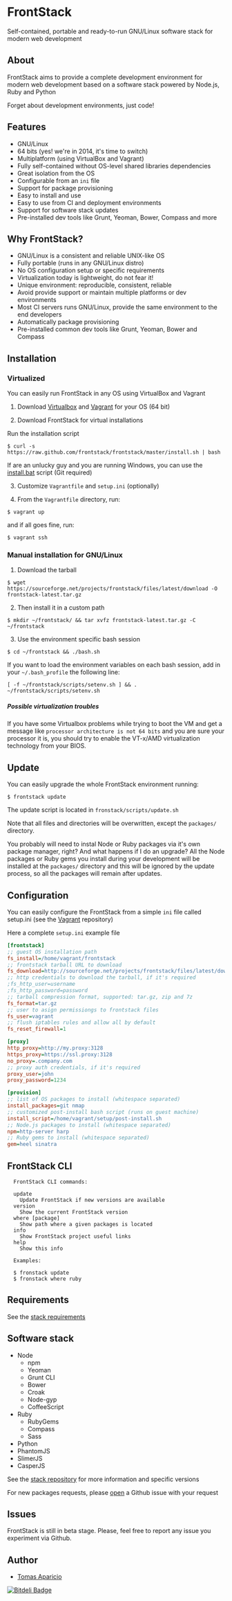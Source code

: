 # FrontStack

Self-contained, portable and ready-to-run GNU/Linux software stack for modern web development

## About

FrontStack aims to provide a complete development environment for 
modern web development based on a software stack powered by Node.js, Ruby and Python

Forget about development environments, just code!

## Features

- GNU/Linux
- 64 bits (yes! we're in 2014, it's time to switch)
- Multiplatform (using VirtualBox and Vagrant)
- Fully self-contained without OS-level shared libraries dependencies
- Great isolation from the OS
- Configurable from an `ini` file
- Support for package provisioning
- Easy to install and use
- Easy to use from CI and deployment environments
- Support for software stack updates
- Pre-installed dev tools like Grunt, Yeoman, Bower, Compass and more

## Why FrontStack?

- GNU/Linux is a consistent and reliable UNIX-like OS
- Fully portable (runs in any GNU/Linux distro)
- No OS configuration setup or specific requirements
- Virtualization today is lightweight, do not fear it!
- Unique environment: reproducible, consistent, reliable
- Avoid provide support or maintain multiple platforms or dev environments
- Most CI servers runs GNU/Linux, provide the same environment to the end developers
- Automatically package provisioning
- Pre-installed common dev tools like Grunt, Yeoman, Bower and Compass

## Installation
        
### Virtualized 

You can easily run FrontStack in any OS using VirtualBox and Vagrant

1. Download [Virtualbox](https://www.virtualbox.org/wiki/Downloads) and [Vagrant](http://downloads.vagrantup.com/) for your OS (64 bit)

2. Download FrontStack for virtual installations

  Run the installation script
  ```
  $ curl -s https://raw.github.com/frontstack/frontstack/master/install.sh | bash
  ```

  If are an unlucky guy and you are running Windows, you can use the [install.bat][1] script (Git required)

3. Customize `Vagrantfile` and `setup.ini` (optionally)

4. From the `Vagrantfile` directory, run: 
  
  ```
  $ vagrant up 
  ```

  and if all goes fine, run:
  ```
  $ vagrant ssh
  ```

### Manual installation for GNU/Linux

1. Download the tarball
```
$ wget https://sourceforge.net/projects/frontstack/files/latest/download -O frontstack-latest.tar.gz
```

2. Then install it in a custom path
```
$ mkdir ~/frontstack/ && tar xvfz frontstack-latest.tar.gz -C ~/frontstack
```

3. Use the environment specific bash session
```
$ cd ~/frontstack && ./bash.sh
```

If you want to load the environment variables on each bash session, add in your `~/.bash_profile` the following line:

```shell
[ -f ~/frontstack/scripts/setenv.sh ] && . ~/frontstack/scripts/setenv.sh
```

##### Possible virtualization troubles

If you have some Virtualbox problems while trying to boot the VM and get a message like 
`processor architecture is not 64 bits` and you are sure your processor it is, you should 
try to enable the VT-x/AMD virtualization technology from your BIOS.

## Update 

You can easily upgrade the whole FrontStack environment running:

```shell
$ frontstack update
```

The update script is located in `fronstack/scripts/update.sh`

Note that all files and directories will be overwritten, except the `packages/` directory.

You probably will need to instal Node or Ruby packages via it's own package manager, right? And what happens if I do an upgrade?
All the Node packages or Ruby gems you install during your development will be installed at the `packages/` directory and this will be ignored by the update process, so all the packages will remain after updates.

## Configuration

You can easily configure the FrontStack from a simple `ini` file called setup.ini (see the [Vagrant][2] repository)

Here a complete `setup.ini` example file

```ini
[frontstack]
;; guest OS installation path
fs_install=/home/vagrant/frontstack
;; frontstack tarball URL to download
fs_download=http://sourceforge.net/projects/frontstack/files/latest/download
;; http credentials to download the tarball, if it's required
;fs_http_user=username
;fs_http_password=password
;; tarball compression format, supported: tar.gz, zip and 7z
fs_format=tar.gz
;; user to asign permissiongs to frontstack files
fs_user=vagrant
;; flush iptables rules and allow all by default
fs_reset_firewall=1

[proxy]
http_proxy=http://my.proxy:3128
https_proxy=https://ssl.proxy:3128
no_proxy=.company.com
;; proxy auth credentials, if it's required
proxy_user=john
proxy_password=1234

[provision]
;; list of OS packages to install (whitespace separated)
install_packages=git nmap
;; customized post-install bash script (runs on guest machine)
install_script=/home/vagrant/setup/post-install.sh
;; Node.js packages to install (whitespace separated)
npm=http-server harp
;; Ruby gems to install (whitespace separated)
gem=heel sinatra
```

## FrontStack CLI

```
  FrontStack CLI commands:

  update
    Update FrontStack if new versions are available
  version  
    Show the current FrontStack version
  where [package]
    Show path where a given packages is located
  info
    Show FrontStack project useful links
  help
    Show this info

  Examples:

  $ fronstack update
  $ fronstack where ruby

```

## Requirements

See the [stack requirements](https://github.com/frontstack/stack#requirements)

## Software stack

* Node 
  * npm 
  * Yeoman 
  * Grunt CLI
  * Bower
  * Croak
  * Node-gyp 
  * CoffeeScript
* Ruby 
  * RubyGems
  * Compass
  * Sass
* Python 
* PhantomJS
* SlimerJS 
* CasperJS

See the [stack repository](https://github.com/frontstack/stack) for more information and specific versions

For new packages requests, please [open](https://github.com/frontstack/stack/issues) a Github issue with your request

## Issues 

FrontStack is still in beta stage.
Please, feel free to report any issue you experiment via Github.

## Author

* [Tomas Aparicio](https://github.com/h2non) 


[![Bitdeli Badge](https://d2weczhvl823v0.cloudfront.net/frontstack/frontstack/trend.png)](https://bitdeli.com/free "Bitdeli Badge")

[1]: https://github.com/frontstack/frontstack/raw/master/install.bat
[2]: https://github.com/frontstack/vagrant
